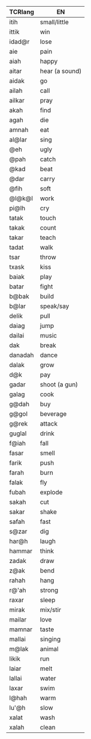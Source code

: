 | TCRlang | EN             |
| ------- | -------------- |
| itih    | small/little   |
| ittik   | win            |
| idad@r  | lose           |
| aie     | pain           |
| aiah    | happy          |
| aitar   | hear (a sound) |
| aidak   | go             |
| ailah   | call           |
| ailkar  | pray           |
| akah    | find           |
| agah    | die            |
| amnah   | eat            |
| al@lar  | sing           |
| @eh     | ugly           |
| @pah    | catch          |
| @kad    | beat           |
| @dar    | carry          |
| @fih    | soft           |
| @l@k@l  | work           |
| pi@lh   | cry            |
| tatak   | touch          |
| takak   | count          |
| takar   | teach          |
| tadat   | walk           |
| tsar    | throw          |
| txask   | kiss           |
| baiak   | play           |
| batar   | fight          |
| b@bak   | build          |
| b@lar   | speak/say      |
| delik   | pull           |
| daiag   | jump           |
| dailai  | music          |
| dak     | break          |
| danadah | dance          |
| dalak   | grow           |
| d@k     | pay            |
| gadar   | shoot (a gun)  |
| galag   | cook           |
| g@dah   | buy            |
| g@gol   | beverage       |
| g@rek   | attack         |
| guglal  | drink          |
| f@iah   | fall           |
| fasar   | smell          |
| farik   | push           |
| farah   | burn           |
| falak   | fly            |
| fubah   | explode        |
| sakah   | cut            |
| sakar   | shake          |
| safah   | fast           |
| s@zar   | dig            |
| har@h   | laugh          |
| hammar  | think          |
| zadak   | draw           |
| z@ak    | bend           |
| rahah   | hang           |
| r@'ah   | strong         |
| raxar   | sleep          |
| mirak   | mix/stir       |
| mailar  | love           |
| mamnar  | taste          |
| mallai  | singing        |
| m@lak   | animal         |
| likik   | run            |
| laiar   | melt           |
| lallai  | water          |
| laxar   | swim           |
| l@hah   | warm           |
| lu'@h   | slow           |
| xalat   | wash           |
| xalah   | clean          |
